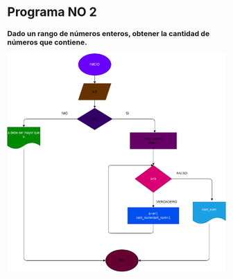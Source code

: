 # Programa NO 2

### Dado un rango de números enteros, obtener la cantidad de números que contiene.

![Diagrama de flujo](diagrama.png "diagrama de flujo")